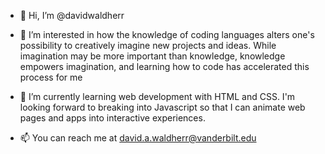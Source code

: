 - 👋 Hi, I’m @davidwaldherr

- 👀 I’m interested in how the knowledge of coding languages alters one's possibility to creatively imagine new projects and ideas.
While imagination may be more important than knowledge, knowledge empowers imagination, and learning how to code has accelerated
this process for me

- 🌱 I’m currently learning web development with HTML and CSS. I'm looking forward to breaking into Javascript so that I can animate
web pages and apps into interactive experiences.

- 📫 You can reach me at david.a.waldherr@vanderbilt.edu

<!---
davidwaldherr/davidwaldherr is a ✨ special ✨ repository because its `README.md` (this file) appears on your GitHub profile.
You can click the Preview link to take a look at your changes.
--->

